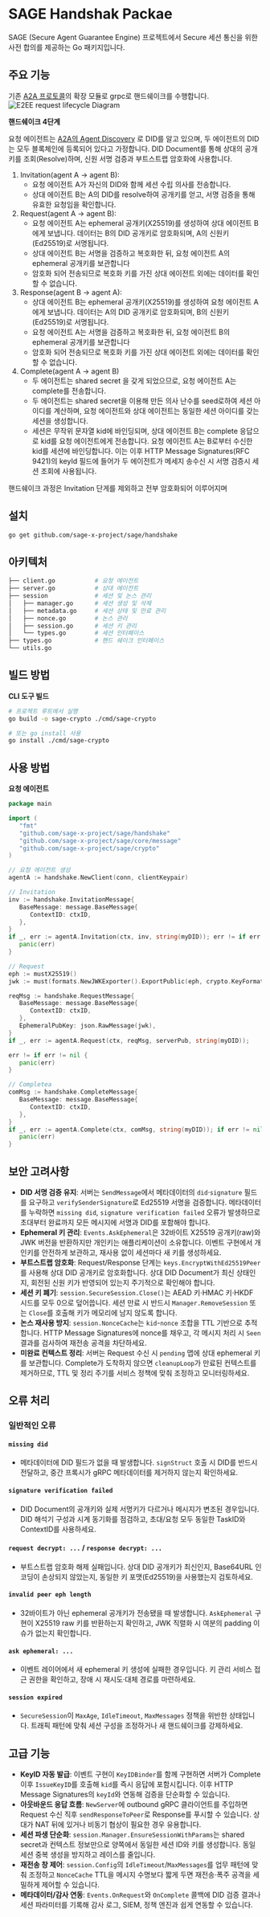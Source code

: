 # SAGE Handshak Packae

SAGE (Secure Agent Guarantee Engine) 프로젝트에서 Secure 세션 통신을 위한 사전 합의를 제공하는 Go 패키지입니다.

## 주요 기능

기존 [A2A 프로토콜](https://a2a-protocol.org/latest/topics/what-is-a2a/#a2a-request-lifecycle)의 확장 모듈로 grpc로 핸드쉐이크를 수행합니다.
![E2EE request lifecycle Diagram](../assets/SAGE-handshake.png)

**핸드쉐이크 4단계**

요청 에이전트는 [A2A의 Agent Discovery](https://a2a-protocol.org/latest/topics/agent-discovery/) 로 DID를 알고 있으며, 두 에이전트의 DID는 모두 블록체인에 등록되어 있다고 가정합니다.
DID Document를 통해 상대의 공개키를 조회(Resolve)하며, 신원 서명 검증과 부트스트랩 암호화에 사용합니다.

1. Invitation(agent A -> agent B):
   - 요청 에이전트 A가 자신의 DID와 함께 세션 수립 의사를 전송합니다.
   - 상대 에이전트 B는 A의 DID를 resolve하여 공개키를 얻고, 서명 검증을 통해 유효한 요청임을 확인합니다.
2. Request(agent A -> agent B):
   - 요청 에이전트 A는 ephemeral 공개키(X25519)를 생성하여 상대 에이전트 B에게 보냅니다. 데이터는 B의 DID 공개키로 암호화되며, A의 신원키(Ed25519)로 서명됩니다.
   - 상대 에이전트 B는 서명을 검증하고 복호화한 뒤, 요청 에이전트 A의 ephemeral 공개키를 보관합니다
   - 암호화 되어 전송되므로 복호화 키를 가진 상대 에이전트 외에는 데이터를 확인할 수 없습니다.
3. Response(agent B -> agent A):
   - 상대 에이전트 B는 ephemeral 공개키(X25519)를 생성하여 요청 에이전트 A에게 보냅니다. 데이터는 A의 DID 공개키로 암호화되며, B의 신원키(Ed25519)로 서명됩니다.
   - 요청 에이전트 A는 서명을 검증하고 복호화한 뒤, 요청 에이전트 B의 ephemeral 공개키를 보관합니다
   - 암호화 되어 전송되므로 복호화 키를 가진 상대 에이전트 외에는 데이터를 확인할 수 없습니다.
4. Complete(agent A -> agent B)
   - 두 에이전트는 shared secret 을 갖게 되었으므로, 요청 에이전트 A는 complete를 전송합니다.
   - 두 에이전트는 shared secret을 이용해 만든 의사 난수를 seed로하여 세션 아이디를 계산하며, 요청 에이전트와 상대 에이전트는 동일한 세션 아이디를 갖는 세션을 생성합니다.
   - 세션은 무작위 문자열 kid에 바인딩되며, 상대 에이전트 B는 complete 응답으로 kid를 요청 에이전트에게 전송합니다. 요청 에이전트 A는 B로부터 수신한 kid를 세션에 바인딩합니다. 이는 이후 HTTP Message Signatures(RFC 9421)의 keyId 필드에 들어가 두 에이전트가 메세지 송수신 시 서명 검증시 세션 조회에 사용됩니다.

핸드쉐이크 과정은 Invitation 단게를 제외하고 전부 암호화되어 이루어지며

## 설치

```bash
go get github.com/sage-x-project/sage/handshake
```

## 아키텍처

```bash
├── client.go           # 요청 에이전트
├── server.go           # 상대 에이전트
├── session             # 세션 및 논스 관리
│   ├── manager.go      # 세션 생성 및 삭제
│   ├── metadata.go     # 세션 상태 및 만료 관리
│   ├── nonce.go        # 논스 관리
│   ├── session.go      # 세션 키 관리
│   └── types.go        # 세션 인터페이스
├── types.go            # 핸드 쉐이크 인터페이스
└── utils.go
```

## 빌드 방법

**CLI 도구 빌드**

```bash
# 프로젝트 루트에서 실행
go build -o sage-crypto ./cmd/sage-crypto

# 또는 go install 사용
go install ./cmd/sage-crypto
```

## 사용 방법

**요청 에이전트**

```go
package main

import (
   "fmt"
   "github.com/sage-x-project/sage/handshake"
   "github.com/sage-x-project/sage/core/message"
   "github.com/sage-x-project/sage/crypto"
)

// 요청 에이전트 생성
agentA := handshake.NewClient(conn, clientKeypair)

// Invitation
inv := handshake.InvitationMessage{
   BaseMessage: message.BaseMessage{
      ContextID: ctxID,
   },
}
if _, err := agentA.Invitation(ctx, inv, string(myDID)); err != if err != nil {
   panic(err)
}

// Request
eph := mustX25519()
jwk := must(formats.NewJWKExporter().ExportPublic(eph, crypto.KeyFormatJWK))

reqMsg := handshake.RequestMessage{
   BaseMessage: message.BaseMessage{
      ContextID: ctxID,
   },
   EphemeralPubKey: json.RawMessage(jwk),
}
if _, err := agentA.Request(ctx, reqMsg, serverPub, string(myDID));

err != if err != nil {
   panic(err)
}

// Completea
comMsg := handshake.CompleteMessage{
   BaseMessage: message.BaseMessage{
      ContextID: ctxID,
   },
}
if _, err := agentA.Complete(ctx, comMsg, string(myDID)); if err != nil {
   panic(err)
}
```

## 보안 고려사항

- **DID 서명 검증 유지**: 서버는 `SendMessage`에서 메타데이터의 `did`·`signature` 필드를 요구하고 `verifySenderSignature`로 Ed25519 서명을 검증합니다. 메타데이터를 누락하면 `missing did`, `signature verification failed` 오류가 발생하므로 초대부터 완료까지 모든 메시지에 서명과 DID를 포함해야 합니다.
- **Ephemeral 키 관리**: `Events.AskEphemeral`은 32바이트 X25519 공개키(raw)와 JWK 버전을 반환하지만 개인키는 애플리케이션이 소유합니다. 이벤트 구현에서 개인키를 안전하게 보관하고, 재사용 없이 세션마다 새 키를 생성하세요.
- **부트스트랩 암호화**: Request/Response 단계는 `keys.EncryptWithEd25519Peer`를 사용해 상대 DID 공개키로 암호화합니다. 상대 DID Document가 최신 상태인지, 회전된 신원 키가 반영되어 있는지 주기적으로 확인해야 합니다.
- **세션 키 폐기**: `session.SecureSession.Close()`는 AEAD 키·HMAC 키·HKDF 시드를 모두 0으로 덮어씁니다. 세션 만료 시 반드시 `Manager.RemoveSession` 또는 `Close`를 호출해 키가 메모리에 남지 않도록 합니다.
- **논스 재사용 방지**: `session.NonceCache`는 `kid`-`nonce` 조합을 TTL 기반으로 추적합니다. HTTP Message Signatures에 nonce를 채우고, 각 메시지 처리 시 `Seen` 결과를 검사하여 재전송 공격을 차단하세요.
- **미완료 컨텍스트 정리**: 서버는 Request 수신 시 `pending` 맵에 상대 ephemeral 키를 보관합니다. Complete가 도착하지 않으면 `cleanupLoop`가 만료된 컨텍스트를 제거하므로, TTL 및 정리 주기를 서비스 정책에 맞춰 조정하고 모니터링하세요.

## 오류 처리

### 일반적인 오류

#### `missing did`
- 메타데이터에 DID 필드가 없을 때 발생합니다. `signStruct` 호출 시 DID를 반드시 전달하고, 중간 프록시가 gRPC 메타데이터를 제거하지 않는지 확인하세요.

#### `signature verification failed`
- DID Document의 공개키와 실제 서명키가 다르거나 메시지가 변조된 경우입니다. DID 해석기 구성과 시계 동기화를 점검하고, 초대/요청 모두 동일한 TaskID와 ContextID를 사용하세요.

#### `request decrypt: ...` / `response decrypt: ...`
- 부트스트랩 암호화 해제 실패입니다. 상대 DID 공개키가 최신인지, Base64URL 인코딩이 손상되지 않았는지, 동일한 키 포맷(Ed25519)을 사용했는지 검토하세요.

#### `invalid peer eph length`
- 32바이트가 아닌 ephemeral 공개키가 전송됐을 때 발생합니다. `AskEphemeral` 구현이 X25519 raw 키를 반환하는지 확인하고, JWK 직렬화 시 여분의 padding 이슈가 없는지 확인합니다.

#### `ask ephemeral: ...`
- 이벤트 레이어에서 새 ephemeral 키 생성에 실패한 경우입니다. 키 관리 서비스 접근 권한을 확인하고, 장애 시 재시도·대체 경로를 마련하세요.

#### `session expired`
- `SecureSession`이 `MaxAge`, `IdleTimeout`, `MaxMessages` 정책을 위반한 상태입니다. 트래픽 패턴에 맞춰 세션 구성을 조정하거나 새 핸드쉐이크를 강제하세요.

## 고급 기능

- **KeyID 자동 발급**: 이벤트 구현이 `KeyIDBinder`를 함께 구현하면 서버가 Complete 이후 `IssueKeyID`를 호출해 `kid`를 즉시 응답에 포함시킵니다. 이후 HTTP Message Signatures의 `keyId`와 연동해 검증을 단순화할 수 있습니다.
- **아웃바운드 응답 흐름**: `NewServer`에 outbound gRPC 클라이언트를 주입하면 Request 수신 직후 `sendResponseToPeer`로 Response를 푸시할 수 있습니다. 상대가 NAT 뒤에 있거나 비동기 협상이 필요한 경우 유용합니다.
- **세션 파생 단순화**: `session.Manager.EnsureSessionWithParams`는 shared secret과 컨텍스트 정보만으로 양쪽에서 동일한 세션 ID와 키를 생성합니다. 동일 세션 중복 생성을 방지하고 레이스를 줄입니다.
- **재전송 창 제어**: `session.Config`의 `IdleTimeout`/`MaxMessages`를 업무 패턴에 맞춰 조정하고 `NonceCache` TTL을 메시지 수명보다 짧게 두면 재전송·폭주 공격을 세밀하게 제어할 수 있습니다.
- **메타데이터/감사 연동**: `Events.OnRequest`와 `OnComplete` 콜백에 DID 검증 결과나 세션 파라미터를 기록해 감사 로그, SIEM, 정책 엔진과 쉽게 연동할 수 있습니다.
